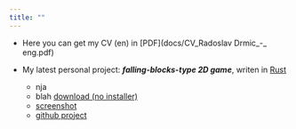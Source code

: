 ```yaml
---
title: ""
---
```

- Here you can get my CV (en) in [PDF](docs/CV_Radoslav Drmic_-_ eng.pdf)

- My latest personal project: ***falling-blocks-type 2D game***, writen in [Rust](https://www.rust-lang.org)
  - nja
  - blah [download (no installer)](https://github.com/rdrmic/color-columns/raw/main/dist/color-columns.zip)
  - [screenshot](https://github.com/rdrmic/color-columns/raw/main/github-resources/cc_gameplay.png)
  - [github project](https://github.com/rdrmic/color-columns#color-columns)

